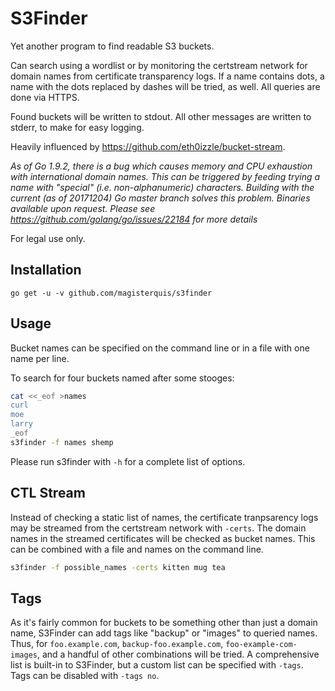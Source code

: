 S3Finder
========
Yet another program to find readable S3 buckets.

Can search using a wordlist or by monitoring the certstream network for
domain names from certificate transparency logs.  If a name contains dots, a
name with the dots replaced by dashes will be tried, as well.  All queries are
done via HTTPS.

Found buckets will be written to stdout.  All other messages are written to
stderr, to make for easy logging.

Heavily influenced by https://github.com/eth0izzle/bucket-stream.

*As of Go 1.9.2, there is a bug which causes memory and CPU exhaustion with
international domain names.  This can be triggered by feeding trying a name
with "special" (i.e. non-alphanumeric) characters.  Building with the current
(as of 20171204) Go master branch solves this problem.  Binaries available
upon request.  Please see https://github.com/golang/go/issues/22184 for more
details*

For legal use only.

Installation
------------
```
go get -u -v github.com/magisterquis/s3finder
```

Usage
-----
Bucket names can be specified on the command line or in a file with one name
per line.

To search for four buckets named after some stooges:
```bash
cat <<_eof >names
curl
moe
larry
_eof
s3finder -f names shemp
```

Please run s3finder with `-h` for a complete list of options.

CTL Stream
----------
Instead of checking a static list of names, the certificate tranpsarency logs
may be streamed from the certstream network with `-certs`.  The domain names in
the streamed certificates will be checked as bucket names.  This can be
combined with a file and names on the command line.

```bash
s3finder -f possible_names -certs kitten mug tea
```

Tags
----
As it's fairly common for buckets to be something other than just a domain
name, S3Finder can add tags like "backup" or "images" to queried names.  Thus,
for `foo.example.com`, `backup-foo.example.com`, `foo-example-com-images`, and
a handful of other combinations will be tried.  A comprehensive list is
built-in to S3Finder, but a custom list can be specified with `-tags`.  Tags
can be disabled with `-tags no`.
